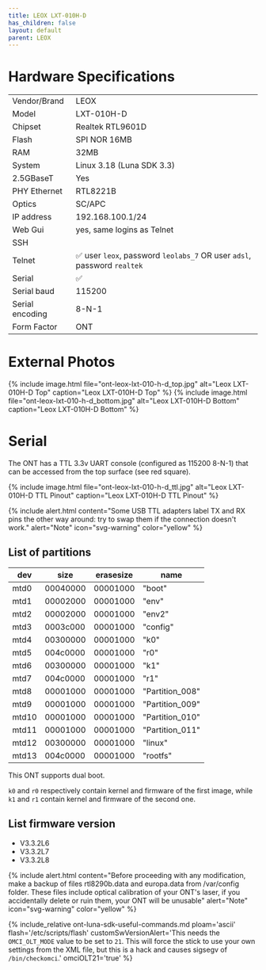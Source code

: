 ```yaml
---
title: LEOX LXT-010H-D
has_children: false
layout: default
parent: LEOX
---
```


# Hardware Specifications

|                 |                                                                        |
| --------------- | ---------------------------------------------------------------------- |
| Vendor/Brand    | LEOX                                                                   |
| Model           | LXT-010H-D                                                             |
| Chipset         | Realtek RTL9601D                                                       |
| Flash           | SPI NOR 16MB                                                           |
| RAM             | 32MB                                                                   |
| System          | Linux 3.18 (Luna SDK 3.3)                                              |
| 2.5GBaseT       | Yes                                                                    |
| PHY Ethernet    | RTL8221B                                                               |
| Optics          | SC/APC                                                                 |
| IP address      | 192.168.100.1/24                                                       |
| Web Gui         | yes, same logins as Telnet                                             |
| SSH             |                                                                        |
| Telnet          | ✅ user `leox`, password `leolabs_7` OR user `adsl`, password `realtek` |
| Serial          | ✅                                                                      |
| Serial baud     | 115200                                                                 |
| Serial encoding | 8-N-1                                                                  |
| Form Factor     | ONT                                                                    |

# External Photos

{% include image.html file="ont-leox-lxt-010-h-d_top.jpg" alt="Leox LXT-010H-D Top" caption="Leox LXT-010H-D Top" %} 
{% include image.html file="ont-leox-lxt-010-h-d_bottom.jpg" alt="Leox LXT-010H-D Bottom" caption="Leox LXT-010H-D Bottom" %}

# Serial

The ONT has a TTL 3.3v UART console (configured as 115200 8-N-1) that can be accessed from the top surface (see red square).

{% include image.html file="ont-leox-lxt-010-h-d_ttl.jpg" alt="Leox LXT-010H-D TTL Pinout" caption="Leox LXT-010H-D TTL Pinout" %}

{% include alert.html content="Some USB TTL adapters label TX and RX pins the other way around: try to swap them if the connection doesn't work." alert="Note"  icon="svg-warning" color="yellow" %}

## List of partitions

| dev   | size     | erasesize | name            |
| ----- | -------- | --------- | --------------- |
| mtd0  | 00040000 | 00001000  | "boot"          |
| mtd1  | 00002000 | 00001000  | "env"           |
| mtd2  | 00002000 | 00001000  | "env2"          |
| mtd3  | 0003c000 | 00001000  | "config"        |
| mtd4  | 00300000 | 00001000  | "k0"            |
| mtd5  | 004c0000 | 00001000  | "r0"            |
| mtd6  | 00300000 | 00001000  | "k1"            |
| mtd7  | 004c0000 | 00001000  | "r1"            |
| mtd8  | 00001000 | 00001000  | "Partition_008" |
| mtd9  | 00001000 | 00001000  | "Partition_009" |
| mtd10 | 00001000 | 00001000  | "Partition_010" |
| mtd11 | 00001000 | 00001000  | "Partition_011" |
| mtd12 | 00300000 | 00001000  | "linux"         |
| mtd13 | 004c0000 | 00001000  | "rootfs"        |

This ONT supports dual boot. 

`k0` and `r0` respectively contain kernel and firmware of the first image, while `k1` and `r1` contain kernel and firmware of the second one.

## List firmware version

- V3.3.2L6
- V3.3.2L7
- V3.3.2L8

{% include alert.html content="Before proceeding with any modification, make a backup of files rtl8290b.data and europa.data from /var/config folder. These files include optical calibration of your ONT's laser, if you accidentally delete or ruin them, your ONT will be unusable" alert="Note" icon="svg-warning" color="yellow" %}

{% include_relative ont-luna-sdk-useful-commands.md 
    ploam='ascii'
    flash='/etc/scripts/flash'
    customSwVersionAlert='This needs the `OMCI_OLT_MODE` value to be set to `21`. This will force the stick to use your own settings from the XML file, but this is a hack and causes sigsegv of `/bin/checkomci`.'
    omciOLT21='true'
%}


